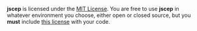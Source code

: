 **jscep** is licensed under the [MIT License](http://en.wikipedia.org/wiki/MIT_License).  You are free to use **jscep** in whatever environment you choose, either open or closed source, but you **must** include [this license](http://jscep.googlecode.com/svn/trunk/LICENCE.txt) with your code.